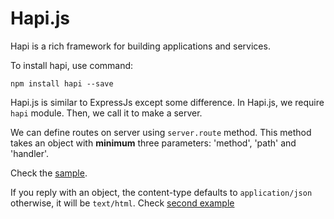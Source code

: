 # Hapi.js

Hapi is a rich framework for building applications and services.

To install hapi, use command:

`npm install hapi --save`

Hapi.js is similar to ExpressJs except some difference. In Hapi.js, we require `hapi` module. Then, we call it to make a server.

We can define routes on server using `server.route` method. This method takes an object with **minimum** three parameters: 'method', 'path' and 'handler'.

Check the [sample](01-simple-server/index.js).

If you reply with an object, the content-type defaults to `application/json` otherwise, it will be `text/html`. Check [second example](02-simple-serv/server.js)
